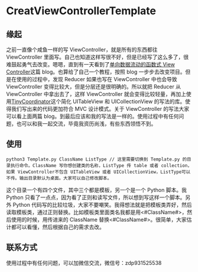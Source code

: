 # CreatViewControllerTemplate
## 缘起
之前一直像个咸鱼一样的写 ViewController，就是所有的东西都往 ViewController 里面写。自己也知道这样写很不好，但是已经写了这么多了，很难鼓起勇气去改变。嗯嗯，直到有一天看到了[单向数据流动的函数式 View Controller](https://onevcat.com/2017/07/state-based-viewcontroller/)这篇 blog。也算给了自己一个教程，按照 blog 一步步去改变项目。但是在使用的过程中，发现 Reducer 如果也写在 ViewController 中也会导致 ViewController 变得比较大，但是分层还是很明确的。所以就把 Reducer 从 ViewController 中拿出去了，这样 ViewController 就会变得比较轻量，再加上使用[TinyCoordinator](https://github.com/cuzv/TinyCoordinator)这个简化 UITableView 和 UICollectionView 的写法的库。使得我们写出来的代码更加符合 MVC 设计模式。关于 ViewController 的写法大家可以看上面两篇 blog。到最后应该和我的写法是一样的。使用过程中有任何问题，也可以和我一起交流，毕竟我资历尚浅，有些东西领悟不到。
## 使用
```
python3 Template.py ClassName ListType // 这里需要切换到 Template.py 的目录执行命令。ClassName 写你想创建类的名称，ListType 传 table 或者 collection，如果 ViewController不包含 UITableView 或者 UICollectionView，ListType可以不传。输出目录默认为桌面。大家可以自己修改脚本。
```
这个目录一个有四个文件，其中三个都是模板，另一个是一个 Python 脚本。我 Python 只看了一点点，因为看了正则和读写文件，所以想到写这样一个脚本。另外 Python 代码写的比较垃圾，大家不要嘲笑。我得想法就是把模板类弄好，然后读取模板类，通过正则替换。比如模板类里面类名我都是用<#ClassName#>，然后使用的时候，用传进来的 ClassName 替换<#ClassName#>。很简单，大家估计都可以看懂，然后根据自己的需求去改。
## 联系方式
使用过程中有任何问题，可以加微信交流，微信号：zdp931525538


